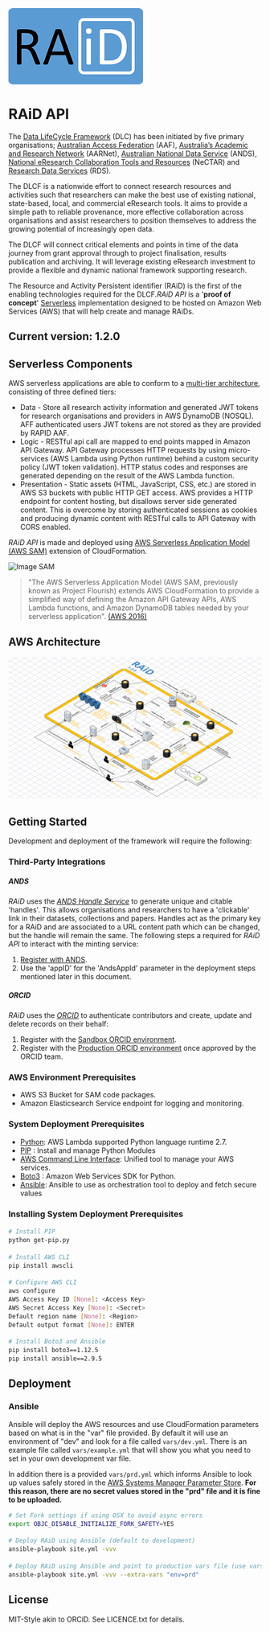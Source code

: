 ![RAiD Logo](raid-logo.png)

# RAiD API

The [Data LifeCycle Framework](www.dlc.edu.au) (DLC) has been initiated by five primary organisations; [Australian Access Federation](https://aaf.edu.au/) (AAF), [Australia’s Academic and Research Network](https://www.aarnet.edu.au/) (AARNet), [Australian National Data Service](http://www.ands.org.au/) (ANDS), [National eResearch Collaboration Tools and Resources](https://nectar.org.au/) (NeCTAR) and [Research Data Services](http://www.rds.edu.au/) (RDS).

The DLCF is a nationwide effort to connect research resources and activities such that researchers can make the best use of existing national, state-based, local, and commercial eResearch tools. It aims to provide a simple path to reliable provenance, more effective collaboration across organisations and assist researchers to position themselves to address the growing potential of increasingly open data.

The DLCF will connect critical elements and points in time of the data journey from grant approval through to project finalisation, results publication and archiving. It will leverage existing eResearch investment to provide a flexible and dynamic national framework supporting research.

The Resource and Activity Persistent identifier (RAiD) is the first of the enabling technologies required for the DLCF.*RAiD API* is a '**proof of concept**' [Serverless](https://aws.amazon.com/serverless/) implementation designed to be hosted on Amazon Web Services (AWS) that will help create and manage RAiDs.

## Current version: 1.2.0

## Serverless Components
AWS serverless applications are able to conform to a [multi-tier architecture]( https://d0.awsstatic.com/whitepapers/AWS_Serverless_Multi-Tier_Architectures.pdf), consisting of three defined tiers:
* Data - Store all research activity information and generated JWT tokens for research organisations and providers in AWS DynamoDB (NOSQL). AFF authenticated users JWT tokens are not stored as they are provided by RAPID AAF.
* Logic - RESTful api call are mapped to end points mapped in Amazon API Gateway. API Gateway processes HTTP requests by using micro-services (AWS Lambda using Python runtime) behind a custom security policy (JWT token validation). HTTP status codes and responses are generated depending on the result of the AWS Lambda function.
* Presentation - Static assets (HTML, JavaScript, CSS, etc.) are stored in AWS S3 buckets with public HTTP GET access. AWS provides a HTTP endpoint for content hosting, but disallows server side generated content. This is overcome by storing authenticated sessions as cookies and producing dynamic content with RESTful calls to API Gateway with CORS enabled.

*RAiD API* is made and deployed using [AWS Serverless Application Model (AWS SAM)](https://github.com/awslabs/serverless-application-model) extension of CloudFormation.

![Image SAM](https://github.com/awslabs/serverless-application-model/blob/master/aws_sam_introduction.png?raw=true)

> "The AWS Serverless Application Model (AWS SAM, previously known as Project Flourish) extends AWS CloudFormation to provide a simplified way of defining the Amazon API Gateway APIs, AWS Lambda functions, and Amazon DynamoDB tables needed by your serverless application". [(AWS 2016)](https://aws.amazon.com/about-aws/whats-new/2016/11/introducing-the-aws-serverless-application-model/)

## AWS Architecture

![Image SAM](RAiD-v1-2.png)


## Getting Started
Development and deployment of the framework will require the following:

### Third-Party Integrations

##### ANDS

*RAiD* uses the [*ANDS Handle Service*](https://www.ands.org.au/online-services/handle-service) to generate unique and
citable 'handles'. This allows organisations and researchers to have a 'clickable' link in their datasets, collections
and papers. Handles act as the primary key for a RAiD and are associated to a URL content path which can be changed,
but the handle will remain the same. The following steps a required for *RAiD API* to interact with the minting service:
  1. [Register with ANDS](https://documentation.ands.org.au/pages/viewpage.action?pageId=59409375).
  2. Use the 'appID' for the 'AndsAppId' parameter in the deployment steps mentioned later in this document.
  
##### ORCID

*RAiD* uses the [*ORCID*](https://orcid.org/) to authenticate contributors and create, update and delete records on
their behalf:
  1. Register with the [Sandbox ORCID environment](https://orcid.org/content/register-client-application-sandbox).
  2. Register with the [Production ORCID environment](https://orcid.org/content/register-client-application-production-trusted-party)
  once approved by the ORCID team.


### AWS Environment Prerequisites

* AWS S3 Bucket for SAM code packages.
* Amazon Elasticsearch Service endpoint for logging and monitoring.

### System Deployment Prerequisites
* [Python](https://www.python.org/download/releases/2.7/):  AWS Lambda supported Python language runtime 2.7.
* [PIP](https://pip.pypa.io/en/stable/) : Install and manage Python Modules
* [AWS Command Line Interface](https://aws.amazon.com/cli/): Unified tool to manage your AWS services.
* [Boto3](https://boto3.readthedocs.io/en/latest/) : Amazon Web Services SDK for Python.
* [Ansible](https://www.ansible.com/): Ansible to use as orchestration tool to deploy and fetch secure values 

### Installing System Deployment Prerequisites

```bash
# Install PIP
python get-pip.py

# Install AWS CLI
pip install awscli

# Configure AWS CLI
aws configure
AWS Access Key ID [None]: <Access Key>
AWS Secret Access Key [None]: <Secret>
Default region name [None]: <Region>
Default output format [None]: ENTER

# Install Boto3 and Ansible
pip install boto3==1.12.5
pip install ansible==2.9.5
```

## Deployment

### Ansible

Ansible will deploy the AWS resources and use CloudFormation parameters based on what is in the "var" file provided. By default it will use an environment of "dev" and look for a file called ```vars/dev.yml```. There is an example file called ```vars/example.yml``` that will show you what you need to set in your own development var file.

In addition there is a provided ```vars/prd.yml``` which informs Ansible to look up values safely stored in the [AWS Systems Manager Parameter Store](https://docs.aws.amazon.com/systems-manager/latest/userguide/systems-manager-parameter-store.html). **For this reason, there are no secret values stored in the "prd" file and it is fine to be uploaded.**

```bash
# Set Fork settings if using OSX to avoid async errors
export OBJC_DISABLE_INITIALIZE_FORK_SAFETY=YES

# Deploy RAiD using Ansible (default to development)
ansible-playbook site.yml -vvv

# Deploy RAiD using Ansible and point to production vars file (use vars/prd.yml)
ansible-playbook site.yml -vvv --extra-vars "env=prd"
```

## License

MIT-Style akin to ORCiD. See LICENCE.txt for details.
